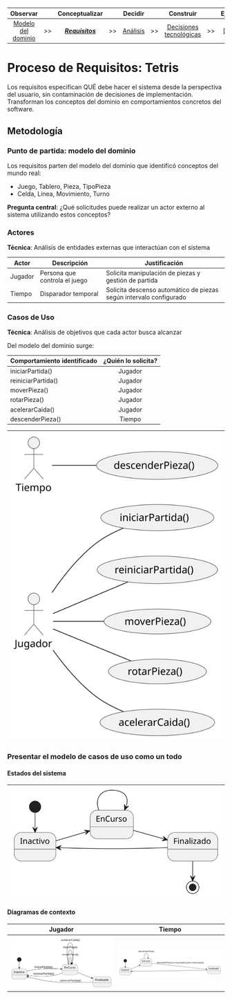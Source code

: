 <div align=center>

|Observar||Conceptualizar||Decidir||Construir||Ejecutar|
|:-:|:-:|:-:|:-:|:-:|:-:|:-:|:-:|:-:|
|[Modelo del dominio](/docs/modeloDelDominio.md)|>>|[***Requisitos***](/docs/ProcesoRequisitos.md)|>>|[Análisis](/docs/ProcesoAnalisis.md)|>>|[Decisiones tecnológicas](/docs/DecisionesTecnologicas.md)|>>|[Diseño](/docs/ProcesoDiseño.md)|>>|[Código](/src/)

</div>

# Proceso de Requisitos: Tetris

Los requisitos especifican QUÉ debe hacer el sistema desde la perspectiva del usuario, sin contaminación de decisiones de implementación. Transforman los conceptos del dominio en comportamientos concretos del software.

## Metodología

### Punto de partida: modelo del dominio

Los requisitos parten del modelo del dominio que identificó conceptos del mundo real:

- Juego, Tablero, Pieza, TipoPieza
- Celda, Línea, Movimiento, Turno

**Pregunta central**: ¿Qué solicitudes puede realizar un actor externo al sistema utilizando estos conceptos?

### Actores

**Técnica**: Análisis de entidades externas que interactúan con el sistema

<div align=center>

|Actor|Descripción|Justificación|
|-|-|-|
|Jugador|Persona que controla el juego|Solicita manipulación de piezas y gestión de partida|
|Tiempo|Disparador temporal|Solicita descenso automático de piezas según intervalo configurado|

</div>

### Casos de Uso

**Técnica**: Análisis de objetivos que cada actor busca alcanzar

Del modelo del dominio surge:

<div align=center>

|Comportamiento identificado|¿Quién lo solicita?
|-|:-:|
|iniciarPartida()|Jugador |
|reiniciarPartida()|Jugador |
|moverPieza()|Jugador
|rotarPieza()|Jugador
|acelerarCaida()|Jugador
|descenderPieza()|Tiempo


|![](/images/modelosUML/DiagramaCasosUso.svg)
|-

</div>

### Presentar el modelo de casos de uso como un todo

#### Estados del sistema

<div align=center>

|![](/images/modelosUML/DiagramaDeContexto000.svg)
|-

</div>

#### Diagramas de contexto

<div align=center>

|Jugador|Tiempo|
|-|-|
|![](/images/modelosUML/DiagramaDeContexto001-ActorJugador.svg)|![](/images/modelosUML/DiagramaDeContexto001-ActorTiempo.svg)

</div>
